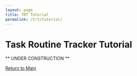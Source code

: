 ```yaml
---
layout: page
title: TRT Tutorial
permalink: /trt/tutorial/
---
```


# Task Routine Tracker Tutorial

** UNDER CONSTRUCTION **

[Return to Main](index.html)
